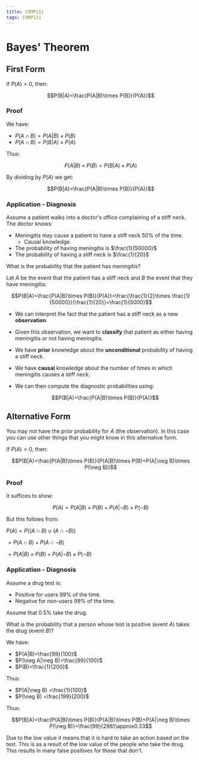 ```yaml
---
title: COMP111
tags: COMP111
---
```

# Bayes' Theorem
## First Form
If $P(A)>0$, then:

$$P(B|A)=\frac{P(A|B)\times P(B)}{P(A)}$$

### Proof
We have:

* $P(A\cap B)=P(A|B)\times P(B)$
* $P(A\cap B)=P(B|A)\times P(A)$

Thus:

$$P(A|B)\times P(B)=P(B|A)\times P(A)$$

By dividing by $P(A)$ we get:

$$P(B|A)=\frac{P(A|B)\times P(B)}{P(A)}$$

### Application - Diagnosis
Assume a patient walks into a doctor's office complaining of a stiff neck. The doctor knows:

* Meningitis may cause a patient to have a stiff neck 50% of the time.
	* Causal knowledge.
* The probability of having meningitis is $\frac{1}{50000}$
* The probability of having a stiff neck is $\frac{1}{20}$

What is the probability that the patient has meningitis?

Let $A$ be the event that the patient has a stiff neck and $B$ the event that they have meningitis:

$$P(B|A)=\frac{P(A|B)\times P(B)}{P(A)}=\frac{\frac{1}{2}\times \frac{1}{50000}}{\frac{1}{20}}=\frac{1}{5000}$$

* We can interpret the fact that the patient has a stiff neck as a new **observation**.
* Given this observation, we want to **classify** that patient as either having meningitis or not having meningitis.
* We have **prior** knowledge about the **unconditional** probability of having a stiff neck.
* We have **causal** knowledge about the number of times in which meningitis causes a stiff neck.
* We can then compute the diagnostic probabilities using: 

	$$P(B|A)=\frac{P(A|B)\times P(B)}{P(A)}$$
	
## Alternative Form
You may not have the prior probability for $A$ (the observation). In this case you can use other things that you might know in this alternative form.

If $P(A)>0$, then:

$$P(B|A)=\frac{P(A|B)\times P(B)}{P(A|B)\times P(B)+P(A|\neg B)\times P(\neg B)}$$

### Proof
It suffices to show:

$$P(A)=P(A|B)\times P(B)+P(A|\neg B) \times P(\neg B)$$

But this follows from:

$P(A)=P((A\cap B)\cup (A\cap \neg B))$

$=P(A\cap B)+P(A\cap\neg B)$

$=P(A|B)\times P(B)+P(A|\neg B)\times P(\neg B)$

### Application - Diagnosis
Assume a drug test is:

* Positive for users 99% of the time.
* Negative for non-users 99% of the time.

Assume that 0.5% take the drug.

What is the probability that a person whose test is positive (event $A$) takes the drug (event $B$)?

We have:

* $P(A|B)=\frac{99}{100}$
* $P(\neg A|\neg B)=\frac{99}{100}$
* $P(B)=\frac{1}{200}$

Thus:

* $P(A|\neg B) =\frac{1}{100}$
* $P(\neg B) =\frac{199}{200}$

Thus:

$$P(B|A)=\frac{P(A|B)\times P(B)}{P(A|B)\times P(B)+P(A|\neg B)\times P(\neg B)}=\frac{99}{298}\approx0.33$$

Due to the low value it means that it is hard to take an action based on the test. This is as a result of the low value of the people who take the drug. This results in many false positives for those that don't.